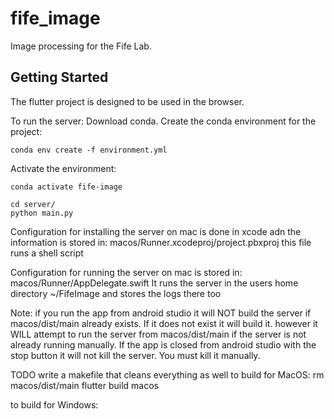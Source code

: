 # fife_image

Image processing for the Fife Lab.

## Getting Started

The flutter project is designed to be used in the browser.

To run the server:
Download conda. Create the conda environment for the project:
```
conda env create -f environment.yml
```
Activate the environment:
```
conda activate fife-image
```

```
cd server/
python main.py
```

Configuration for installing the server on mac is done in xcode adn the information is stored in:
macos/Runner.xcodeproj/project.pbxproj
this file runs a shell script 

Configuration for running the server on mac is stored in:
macos/Runner/AppDelegate.swift
It runs the server in the users home directory ~/FifeImage and stores the logs there too

Note: if you run the app from android studio it will NOT build the server if macos/dist/main 
already exists. If it does not exist it will build it.
however it WILL attempt to run the server from macos/dist/main if the server is not already running
manually.
If the app is closed from android studio with the stop button it will not kill the server. You
must kill it manually.

TODO write a makefile that cleans everything as well
to build for MacOS:
rm macos/dist/main
flutter build macos

to build for Windows: